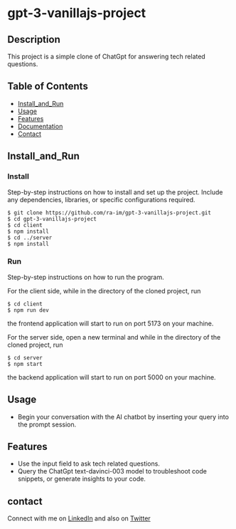 # gpt-3-vanillajs-project

## Description
This project is a simple clone of ChatGpt for answering tech related questions. 

## Table of Contents
- [Install_and_Run](#install_and_run)
- [Usage](#usage)
- [Features](#features)
- [Documentation](#documentation)
- [Contact](#contact)

## Install_and_Run

### Install

Step-by-step instructions on how to install and set up the project. Include any dependencies, libraries, or specific configurations required.

```shell
$ git clone https://github.com/ra-im/gpt-3-vanillajs-project.git
$ cd gpt-3-vanillajs-project
$ cd client
$ npm install
$ cd ../server
$ npm install
```

### Run
Step-by-step instructions on how to run the program. 

For the client side, while in the directory of the cloned project, run
```shell
$ cd client
$ npm run dev
```
the frontend application will start to run on port 5173 on your machine.

For the server side, open a new terminal and while in the directory of the cloned project, run
```shell
$ cd server
$ npm start
```
the backend application will start to run on port 5000 on your machine.

## Usage
- Begin your conversation with the AI chatbot by inserting your query into the prompt session.

## Features
- Use the input field to ask tech related questions.
- Query the ChatGpt text-davinci-003 model to troubleshoot code snippets, or generate insights to your code.

## contact
Connect with me on [LinkedIn](https://www.linkedin.com/in/raheem-isaac/) and also on [Twitter](https://twitter.com/ra_im00?t=lWseaxeErEm0y9ZjyrdOOQ&s=03)
